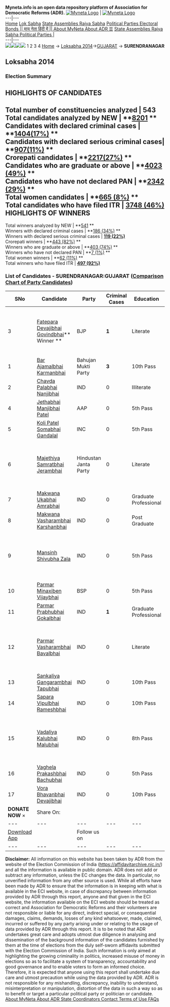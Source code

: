 **Myneta.info is an open data repository platform of Association for Democratic Reforms (ADR).**
[![Myneta Logo](https://www.myneta.info/lib/img/myneta-logo.png)](https://www.myneta.info/) | [![Myneta Logo](https://www.myneta.info/lib/img/adr-logo.png)](https://adrindia.org)  
---|---  
[Home](https://www.myneta.info/) [Lok Sabha](https://www.myneta.info/#ls "Lok Sabha") [ State Assemblies ](https://www.myneta.info/#sa "State Assemblies") [Rajya Sabha](https://www.myneta.info/#rs "Rajya Sabha") [Political Parties ](https://www.myneta.info/party "Political Parties") [ Electoral Bonds ](https://www.myneta.info/electoral_bonds "Electoral Bonds") [ || माय नेता हिंदी में || ](https://translate.google.co.in/translate?prev=hp&hl=en&js=y&u=www.myneta.info&sl=en&tl=hi&history_state0=) [ About MyNeta ](https://adrindia.org/content/about-myneta) [ About ADR ](https://adrindia.org/about-adr/who-we-are) [☰](javascript:void\(0\))
[ State Assemblies ](https://www.myneta.info/#sa "State Assemblies") [ Rajya Sabha ](https://www.myneta.info/#rs "Rajya Sabha") [ Political Parties ](https://www.myneta.info/party "Political Parties")
|   
---|---  
![](https://www.myneta.info/lib/img/banner/banner-1.png)![](https://www.myneta.info/lib/img/banner/banner-2.png)![](https://www.myneta.info/lib/img/banner/banner-3.png)![](https://www.myneta.info/lib/img/banner/banner-4.png)
1  2  3  4 
[Home](https://www.myneta.info/) → [Loksabha 2014](https://www.myneta.info/ls2014/)→[GUJARAT](https://www.myneta.info/ls2014/index.php?action=show_constituencies&state_id=6) → **SURENDRANAGAR**
### 
## Loksabha 2014
###  Election Summary 
HIGHLIGHTS OF CANDIDATES  
---  
Total number of constituencies analyzed |  543   
Total candidates analyzed by NEW | **[8201](https://www.myneta.info/ls2014/index.php?action=summary&subAction=candidates_analyzed&sort=candidate#summary) **  
Candidates with declared criminal cases | **[1404(17%)](https://www.myneta.info/ls2014/index.php?action=summary&subAction=crime&sort=candidate#summary) **  
Candidates with declared serious criminal cases| **[907(11%)](https://www.myneta.info/ls2014/index.php?action=summary&subAction=serious_crime&sort=candidate#summary) **  
Crorepati candidates | **[2217(27%)](https://www.myneta.info/ls2014/index.php?action=summary&subAction=crorepati&sort=candidate#summary) **  
Candidates who are graduate or above | **[4023 (49%)](https://www.myneta.info/ls2014/index.php?action=summary&subAction=education&sort=candidate#summary) **  
Candidates who have not declared PAN | **[2342 (29%)](https://www.myneta.info/ls2014/index.php?action=summary&subAction=without_pan&sort=candidate#summary) **  
Total women candidates | **[665 (8%)](https://www.myneta.info/ls2014/index.php?action=summary&subAction=women_candidate&sort=candidate#summary) **  
Total candidates who have filed ITR | [**3748 (46%)**](https://www.myneta.info/ls2014/index.php?action=summary&subAction=filed_itr&sort=candidate#summary)  
HIGHLIGHTS OF WINNERS  
---  
Total winners analyzed by NEW | **[541](https://www.myneta.info/ls2014/index.php?action=summary&subAction=winner_analyzed&sort=candidate#summary) **  
Winners with declared criminal cases | **[186 (34%)](https://www.myneta.info/ls2014/index.php?action=summary&subAction=winner_crime&sort=candidate#summary) **  
Winners with declared serious criminal cases | **[119 (22%)](https://www.myneta.info/ls2014/index.php?action=summary&subAction=winner_serious_crime&sort=candidate#summary)**  
Crorepati winners | **[443 (82%)](https://www.myneta.info/ls2014/index.php?action=summary&subAction=winner_crorepati&sort=candidate#summary) **  
Winners who are graduate or above | **[403 (74%)](https://www.myneta.info/ls2014/index.php?action=summary&subAction=winner_education&sort=candidate#summary) **  
Winners who have not declared PAN | **[7 (1%)](https://www.myneta.info/ls2014/index.php?action=summary&subAction=winner_without_pan&sort=candidate#summary) **  
Total women winners | **[62 (11%)](https://www.myneta.info/ls2014/index.php?action=summary&subAction=winner_women&sort=candidate#summary) **  
Total winners who have filed ITR | [**497 (92%)**](https://www.myneta.info/ls2014/index.php?action=summary&subAction=winner_filed_itr&sort=candidate#summary)  
### List of Candidates - SURENDRANAGAR:GUJARAT ([Comparison Chart of Party Candidates](https://www.myneta.info/ls2014/comparisonchart.php?constituency_id=274))
SNo | Candidate| Party| Criminal Cases| Education| Age| Total Assets| Liabilities  
---|---|---|---|---|---|---|---  
3  | [Fatepara Devajibhai Govindbhai](https://www.myneta.info/ls2014/candidate.php?candidate_id=6575)** Winner ** | BJP | **1** | Literate| 55 | ![](https://myneta.info/image_v2.php?myneta_folder=ls2014&candidate_id=6575&col=ta) | ![](https://myneta.info/image_v2.php?myneta_folder=ls2014&candidate_id=6575&col=lia)  
1  | [Bar Ajamalbhai Karmanbhai](https://www.myneta.info/ls2014/candidate.php?candidate_id=6573) | Bahujan Mukti Party | **3** | 10th Pass| 36 | Rs 27,91,000 ~ 27 Lacs+ | Rs 0 ~   
2  | [Chavda Palabhai Nanjibhai](https://www.myneta.info/ls2014/candidate.php?candidate_id=7651) | IND | 0 | Illiterate| 55 | Rs 1,72,498 ~ 1 Lacs+ | Rs 0 ~   
4  | [Jethabhai Manjibhai Patel](https://www.myneta.info/ls2014/candidate.php?candidate_id=6572) | AAP | 0 | 5th Pass| 58 | Rs 84,06,405 ~ 84 Lacs+ | Rs 2,18,601 ~ 2 Lacs+  
5  | [Koli Patel Somabhai Gandalal](https://www.myneta.info/ls2014/candidate.php?candidate_id=7645) | INC | 0 | 5th Pass| 73 | Rs 7,91,84,058 ~ 7 Crore+ | Rs 0 ~   
6  | [Majethiya Samratbhai Jerambhai](https://www.myneta.info/ls2014/candidate.php?candidate_id=6577) | Hindustan Janta Party | 0 | Literate| 47 | ![](https://myneta.info/image_v2.php?myneta_folder=ls2014&candidate_id=6577&col=ta) | ![](https://myneta.info/image_v2.php?myneta_folder=ls2014&candidate_id=6577&col=lia)  
7  | [Makwana Ukabhai Amrabhai](https://www.myneta.info/ls2014/candidate.php?candidate_id=6579) | IND | 0 | Graduate Professional| 48 | Rs 6,90,000 ~ 6 Lacs+ | Rs 0 ~   
8  | [Makwana Vasharambhai Karshanbhai](https://www.myneta.info/ls2014/candidate.php?candidate_id=7649) | IND | 0 | Post Graduate| 37 | Rs 1,29,000 ~ 1 Lacs+ | Rs 0 ~   
9  | [Mansinh Shivubha Zala](https://www.myneta.info/ls2014/candidate.php?candidate_id=7648) | IND | 0 | 5th Pass| 34 | ![](https://myneta.info/image_v2.php?myneta_folder=ls2014&candidate_id=7648&col=ta) | ![](https://myneta.info/image_v2.php?myneta_folder=ls2014&candidate_id=7648&col=lia)  
10  | [Parmar Minaxiben Vijaybhai](https://www.myneta.info/ls2014/candidate.php?candidate_id=6574) | BSP | 0 | 5th Pass| 35 | Rs 2,38,278 ~ 2 Lacs+ | Rs 0 ~   
11  | [Parmar Prabhubhai Gokalbhai](https://www.myneta.info/ls2014/candidate.php?candidate_id=6582) | IND | **1** | Graduate Professional| 56 | Rs 44,64,629 ~ 44 Lacs+ | Rs 0 ~   
12  | [Parmar Vasharambhai Bavalbhai](https://www.myneta.info/ls2014/candidate.php?candidate_id=7650) | IND | 0 | Literate| 47 | ![](https://myneta.info/image_v2.php?myneta_folder=ls2014&candidate_id=7650&col=ta) | ![](https://myneta.info/image_v2.php?myneta_folder=ls2014&candidate_id=7650&col=lia)  
13  | [Sankaliya Gangarambhai Tapubhai](https://www.myneta.info/ls2014/candidate.php?candidate_id=6578) | IND | 0 | 10th Pass| 57 | Rs 52,75,000 ~ 52 Lacs+ | Rs 0 ~   
14  | [Sapara Vipulbhai Rameshbhai](https://www.myneta.info/ls2014/candidate.php?candidate_id=6581) | IND | 0 | 10th Pass| 28 | Rs 76,500 ~ 76 Thou+ | Rs 0 ~   
15  | [Vadaliya Kalubhai Malubhai](https://www.myneta.info/ls2014/candidate.php?candidate_id=7647) | IND | 0 | 8th Pass| 61 | ![](https://myneta.info/image_v2.php?myneta_folder=ls2014&candidate_id=7647&col=ta) | ![](https://myneta.info/image_v2.php?myneta_folder=ls2014&candidate_id=7647&col=lia)  
16  | [Vaghela Prakashbhai Bachubhai](https://www.myneta.info/ls2014/candidate.php?candidate_id=7646) | IND | 0 | 5th Pass| 38 | Rs 27,000 ~ 27 Thou+ | Rs 0 ~   
17  | [Vora Bhavanbhai Devajibhai](https://www.myneta.info/ls2014/candidate.php?candidate_id=6580) | IND | 0 | 10th Pass| 43 | Rs 1,52,000 ~ 1 Lacs+ | Rs 0 ~   
|  **DONATE NOW** × |  Share On:  | [](https://api.whatsapp.com/send?text=https%3A%2F%2Fmyneta.info%2Fpunjab2022%2Findex.php%3Faction%3Dshow_constituencies%26state_id%3D19) | [](https://www.facebook.com/sharer/sharer.php?u=https%3A%2F%2Fmyneta.info%2Fpunjab2022%2Findex.php%3Faction%3Dshow_constituencies%26state_id%3D19) | [](https://twitter.com/share?url=https%3A%2F%2Fmyneta.info%2Fpunjab2022%2Findex.php%3Faction%3Dshow_constituencies%26state_id%3D19)  
---|---|---|---|---  
| [ Download App ](https://play.google.com/store/apps/details?id=com.webrosoft.myneta1&pcampaignid=pcampaignidMKT-Other-global-all-co-prtnr-py-PartBadge-Mar2515-1) | [](https://play.google.com/store/apps/details?id=com.webrosoft.myneta1&pcampaignid=pcampaignidMKT-Other-global-all-co-prtnr-py-PartBadge-Mar2515-1) |  Follow us on  | [](https://www.facebook.com/adrindia.org/) | [](https://twitter.com/adrspeaks) | [](https://groups.google.com/g/national-election-watch?hl=en&pli=1) | [](https://www.instagram.com/adrspeaks/) | [](https://www.youtube.com/user/adrspeaks) | [](https://sharechat.com/profile/adrspeaks)  
---|---|---|---|---|---|---|---|---  
**Disclaimer:** All information on this website has been taken by ADR from the website of the Election Commission of India (https://affidavitarchive.nic.in/) and all the information is available in public domain. ADR does not add or subtract any information, unless the EC changes the data. In particular, no unverified information from any other source is used. While all efforts have been made by ADR to ensure that the information is in keeping with what is available in the ECI website, in case of discrepancy between information provided by ADR through this report, anyone and that given in the ECI website, the information available on the ECI website should be treated as correct and Association for Democratic Reforms and their volunteers are not responsible or liable for any direct, indirect special, or consequential damages, claims, demands, losses of any kind whatsoever, made, claimed, incurred or suffered by any party arising under or relating to the usage of data provided by ADR through this report. It is to be noted that ADR undertakes great care and adopts utmost due diligence in analysing and dissemination of the background information of the candidates furnished by them at the time of elections from the duly self-sworn affidavits submitted with the Election Commission of India. Such information is only aimed at highlighting the growing criminality in politics, increased misuse of money in elections so as to facilitate a system of transparency, accountability and good governance and to enable voters to form an informed choice. Therefore, it is expected that anyone using this report shall undertake due care and utmost precaution while using the data provided by ADR. ADR is not responsible for any mishandling, discrepancy, inability to understand, misinterpretation or manipulation, distortion of the data in such a way so as to benefit or target a particular political party or politician or candidate. 
[ About MyNeta ](https://adrindia.org/content/about-myneta) [ About ADR ](https://adrindia.org/about-adr/who-we-are) [ State Coordinators ](https://adrindia.org/about-adr/state-coordinators) [ Contact ](https://adrindia.org/contact-us) [ Terms of Use ](https://adrindia.org/content/adr-terms-use) [ FAQs ](https://adrindia.org/content/faqs)
